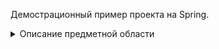 Демострационный пример проекта на Spring.
<details>
    <summary>Описание предметной области</summary>
    <ul>
    <details>
        <summary>Исполнитель (Artist)</summary>
        <ul>
            <li>spotify uri</li>
            <li>name</li>
        </ul>
    </details>
    <details>
        <summary>Трек (Track)</summary>
        <ul>
            <li>spotify uri</li>
            <li>name</li>
            <li>album_id</li>
            <li>disk number</li>
            <li>track number</li>
            <li>duration</li>
            <li>tempo</li>
        </ul>
    </details>
    <details>
        <summary>Трек (Track)</summary>
        <ul>
            <li>spotify uri</li>
            <li>name</li>
            <li>album_id</li>
            <li>disk number</li>
            <li>track number</li>
            <li>duration</li>
            <li>tempo</li>
        </ul>
    </details>
    <details>
        <summary>Характеристики трека (track properties)</summary>
        <ul>
            <li>danceability</li>
            <li>energy</li>
            <li>loudness</li>
            <li>mode</li>
            <li>speechiness</li>
            <li>acousticness</li>
            <li>instrumentalness</li>
            <li>liveness</li>
            <li>Valence</li>
        </ul>
    </details>
    <details>
        <summary>Альбом (Album)</summary>
        <ul>
            <li>spotify uri</li>
            <li>name</li>
            <li>artist_id</li>
            <li>release date</li>
            <li>album image url</li>
        </ul>
    </details>
    <details>
        <summary>Лейбл (Label)</summary>
        <ul>
            <li>name</li>
        </ul>
    </details>
    <details>
        <summary> Жанр (Genre)</summary>
        <ul>
            <li>name</li>
        </ul>
    </details>
    </ul>
    <img src="music.png"/>
</details>



